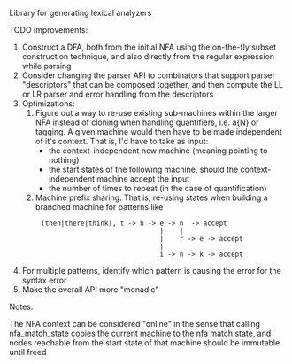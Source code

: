 Library for generating lexical analyzers

TODO improvements:

1. Construct a DFA, both from the initial NFA using the on-the-fly subset construction technique,
   and also directly from the regular expression while parsing
2. Consider changing the parser API to combinators that support parser "descriptors" that can be composed
   together, and then compute the LL or LR parser and error handling from the descriptors
3. Optimizations:
    1. Figure out a way to re-use existing sub-machines within the larger NFA instead of cloning
       when handling quantifiers, i.e. a{N} or tagging. A given machine would then have to be made
       independent of it's context. That is, I'd have to take as input: 
        - the context-independent new machine (meaning pointing to nothing)
        - the start states of the following machine, should the context-independent machine accept the input
        - the number of times to repeat (in the case of quantification)
    2. Machine prefix sharing. That is, re-using states when building a branched machine for patterns like
```
        (then|there|think), t -> h -> e -> n  -> accept
                                      |    |
                                      |    r -> e -> accept
                                      |
                                      i -> n -> k -> accept
```
4. For multiple patterns, identify which pattern is causing the error for the syntax error
5. Make the overall API more "monadic"

Notes:

The NFA context can be considered "online" in the sense that calling nfa_match_state copies the current machine
to the nfa match state, and nodes reachable from the start state of that machine should be immutable until freed
    
